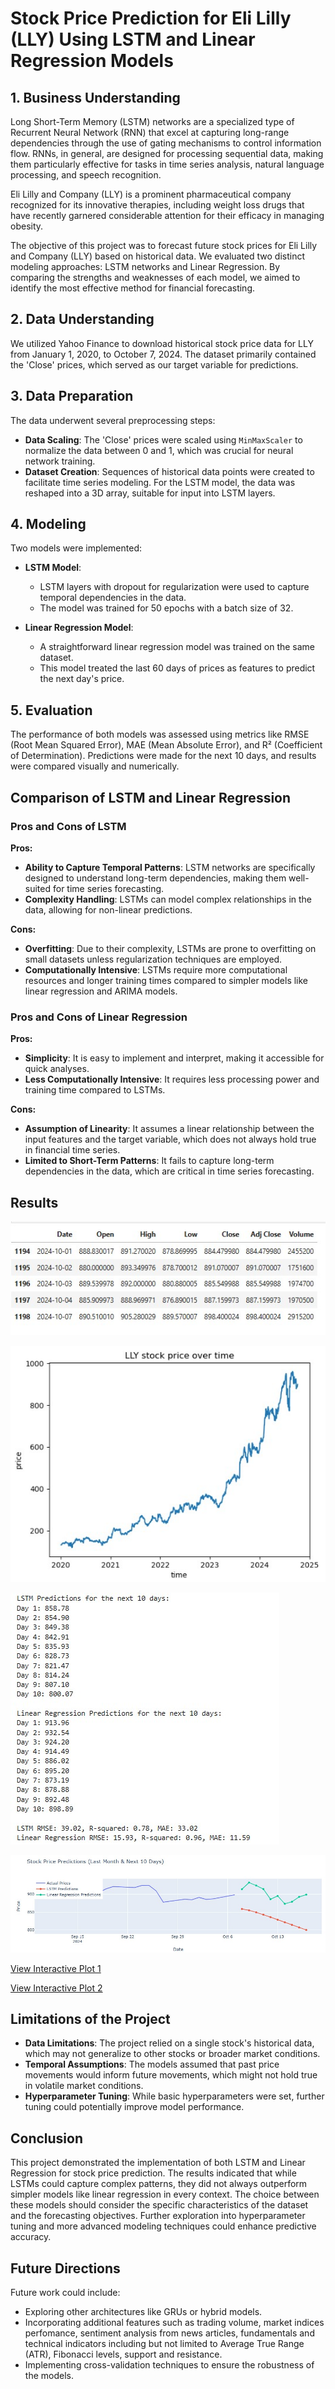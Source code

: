 # Stock Price Prediction for Eli Lilly (LLY) Using LSTM and Linear Regression Models

## 1. Business Understanding
Long Short-Term Memory (LSTM) networks are a specialized type of Recurrent Neural Network (RNN) that excel at capturing long-range dependencies through the use of gating mechanisms to control information flow. RNNs, in general, are designed for processing sequential data, making them particularly effective for tasks in time series analysis, natural language processing, and speech recognition.

Eli Lilly and Company (LLY) is a prominent pharmaceutical company recognized for its innovative therapies, including weight loss drugs that have recently garnered considerable attention for their efficacy in managing obesity.

The objective of this project was to forecast future stock prices for Eli Lilly and Company (LLY) based on historical data. We evaluated two distinct modeling approaches: LSTM networks and Linear Regression. By comparing the strengths and weaknesses of each model, we aimed to identify the most effective method for financial forecasting.

## 2. Data Understanding
We utilized Yahoo Finance to download historical stock price data for LLY from January 1, 2020, to October 7, 2024. The dataset primarily contained the 'Close' prices, which served as our target variable for predictions.

## 3. Data Preparation
The data underwent several preprocessing steps:
- **Data Scaling**: The 'Close' prices were scaled using `MinMaxScaler` to normalize the data between 0 and 1, which was crucial for neural network training.
- **Dataset Creation**: Sequences of historical data points were created to facilitate time series modeling. For the LSTM model, the data was reshaped into a 3D array, suitable for input into LSTM layers.

## 4. Modeling
Two models were implemented:
- **LSTM Model**: 
  - LSTM layers with dropout for regularization were used to capture temporal dependencies in the data.
  - The model was trained for 50 epochs with a batch size of 32.
  
- **Linear Regression Model**:
  - A straightforward linear regression model was trained on the same dataset.
  - This model treated the last 60 days of prices as features to predict the next day's price.

## 5. Evaluation
The performance of both models was assessed using metrics like RMSE (Root Mean Squared Error), MAE (Mean Absolute Error), and R² (Coefficient of Determination). Predictions were made for the next 10 days, and results were compared visually and numerically.

## Comparison of LSTM and Linear Regression

### Pros and Cons of LSTM
**Pros:**
- **Ability to Capture Temporal Patterns**: LSTM networks are specifically designed to understand long-term dependencies, making them well-suited for time series forecasting.
- **Complexity Handling**: LSTMs can model complex relationships in the data, allowing for non-linear predictions.

**Cons:**
- **Overfitting**: Due to their complexity, LSTMs are prone to overfitting on small datasets unless regularization techniques are employed.
- **Computationally Intensive**: LSTMs require more computational resources and longer training times compared to simpler models like linear regression and ARIMA models.

### Pros and Cons of Linear Regression
**Pros:**
- **Simplicity**: It is easy to implement and interpret, making it accessible for quick analyses.
- **Less Computationally Intensive**: It requires less processing power and training time compared to LSTMs.

**Cons:**
- **Assumption of Linearity**: It assumes a linear relationship between the input features and the target variable, which does not always hold true in financial time series.
- **Limited to Short-Term Patterns**: It fails to capture long-term dependencies in the data, which are critical in time series forecasting.

## Results

![LLY.jpg](Graphs/LLY.jpg)

![LLY_plot.jpg](Graphs/LLY_plot.jpg)

![LLY_Pred.jpg](Graphs/LLY_Pred.jpg)

![LLY_next10days.jpg](Graphs/LLY_next10days.jpg)

[View Interactive Plot 1](Graphs/interactive_plot1.html)

[View Interactive Plot 2](Graphs/interactive_plot2.html)


## Limitations of the Project
- **Data Limitations**: The project relied on a single stock's historical data, which may not generalize to other stocks or broader market conditions.
- **Temporal Assumptions**: The models assumed that past price movements would inform future movements, which might not hold true in volatile market conditions.
- **Hyperparameter Tuning**: While basic hyperparameters were set, further tuning could potentially improve model performance.

## Conclusion
This project demonstrated the implementation of both LSTM and Linear Regression for stock price prediction. The results indicated that while LSTMs could capture complex patterns, they did not always outperform simpler models like linear regression in every context. The choice between these models should consider the specific characteristics of the dataset and the forecasting objectives. Further exploration into hyperparameter tuning and more advanced modeling techniques could enhance predictive accuracy.

## Future Directions
Future work could include:
- Exploring other architectures like GRUs or hybrid models.
- Incorporating additional features such as trading volume, market indices perfomance, sentiment analysis from news articles, fundamentals and technical indicators including but not limited to Average True Range (ATR), Fibonacci levels, support and resistance.
- Implementing cross-validation techniques to ensure the robustness of the models.
